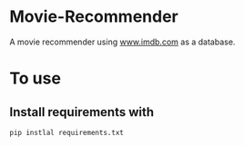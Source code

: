 # Movie-Recommender

A movie recommender using www.imdb.com as a database.


# To use
## Install requirements with
    pip instlal requirements.txt